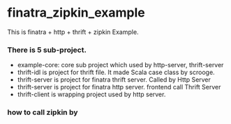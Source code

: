 # finatra_zipkin_example
This is finatra + http + thrift + zipkin Example.

### There is 5 sub-project.
- example-core: core sub project which used by http-server, thrift-server 
- thrift-idl is project for thrift file. It made Scala case class by scrooge.
- thrift-server is project for finatra thrift server. Called by Http Server
- thrift-server is project for finatra http server. frontend call Thrift Server
- thrift-client is wrapping project used by http server.

### how to call zipkin by 